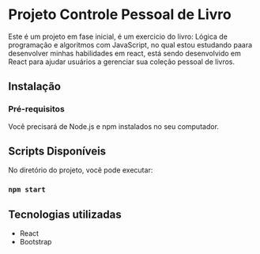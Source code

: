 # Projeto Controle Pessoal de Livro

Este é um projeto em fase inicial, é um exercicio do livro: Lógica de programação e algoritmos com JavaScript, no qual estou estudando paara desenvolver minhas habilidades em react, está sendo desenvolvido em React para ajudar usuários a gerenciar sua coleção pessoal de livros.

## Instalação
### Pré-requisitos
Você precisará de Node.js e npm instalados no seu computador.

## Scripts Disponíveis

No diretório do projeto, você pode executar:

### `npm start`

## Tecnologias utilizadas 
- React
- Bootstrap




